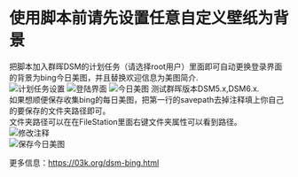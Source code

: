# 使用脚本前请先设置任意自定义壁纸为背景  
把脚本加入群晖DSM的计划任务（请选择root用户）里面即可自动更换登录界面的背景为bing今日美图，并且替换欢迎信息为美图简介.  
![计划任务设置](https://i.loli.net/2019/01/11/5c378d53206a0.png)
![登陆界面](https://i.loli.net/2019/01/11/5c378ea0ed2ef.png)
![今日美图](https://i.loli.net/2019/01/11/5c378ea22efb1.png)
测试群晖版本DSM5.x,DSM6.x.  
如果想顺便保存收集bing的每日美图，把第一行的savepath去掉注释填上你自己的要保存的文件夹路径即可。  
文件夹路径可以在在FileStation里面右键文件夹属性可以看到路径。   
![修改注释](https://i.loli.net/2019/01/29/5c50302b6fcf8.png)  
![保存今日美图](https://i.loli.net/2019/01/29/5c502f240d50a.png)    

更多信息：https://03k.org/dsm-bing.html    
